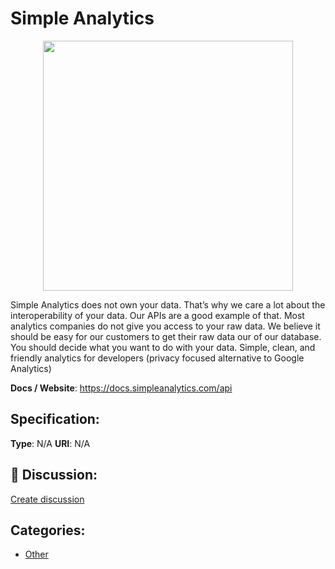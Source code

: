 # Simple Analytics
<p align="center">
    <img width="400" src="https://raw.githubusercontent.com/apis-list/apis-list/main/apis/simple-analytics/logo_256x256.png" />
</p>

Simple Analytics does not own your data. That’s why we care a lot about the interoperability of your data. Our APIs are a good example of that.  Most analytics companies do not give you access to your raw data. We believe it should be easy for our customers to get their raw data our of our database. You should decide what you want to do with your data. Simple, clean, and friendly analytics for developers (privacy focused alternative to Google Analytics)

**Docs / Website**: https://docs.simpleanalytics.com/api

## Specification:
**Type**:  N/A 
**URI**:  N/A 

## 💬 Discussion:
[Create discussion](https://github.com/apis-list/apis-list/discussions/new)

## Categories:
- [Other](https://github.com/apis-list/apis-list#other)




